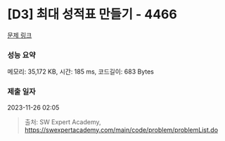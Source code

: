 # [D3] 최대 성적표 만들기 - 4466 

[문제 링크](https://swexpertacademy.com/main/code/problem/problemDetail.do?contestProbId=AWOUfCJ6qVMDFAWg) 

### 성능 요약

메모리: 35,172 KB, 시간: 185 ms, 코드길이: 683 Bytes

### 제출 일자

2023-11-26 02:05



> 출처: SW Expert Academy, https://swexpertacademy.com/main/code/problem/problemList.do